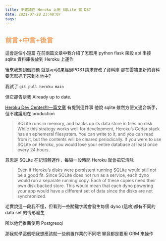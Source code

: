 ```yaml
---
title: 不建議在 Heroku 上用 SQLite 當 DB?
date: 2021-07-28 23:40:07
tags:
---
```


## <font color="#f4a261">前言+中言+後言</font>

這會是個小短篇
在前兩篇文章中我介紹了怎麼用 python flask 架設 api 
串接 sqlite 資料庫後放到 Heroku 上運作

後來我想到個問題
就是api如果經過POST請求修改了資料庫
那在雲端更新的資料要怎麼抓下來到本地中?

我試了 `git pull heroku main`

但它卻告訴我 Already up to date.

[Heroku Dev Center的一篇文章](https://devcenter.heroku.com/articles/sqlite3) 有提到這件事
他說 sqlite 雖然方便又適合新手，但不建議用在 production

> SQLite runs in memory, and backs up its data store in files on disk. While this strategy works well for development, Heroku’s Cedar stack has an ephemeral filesystem. You can write to it, and you can read from it, but the contents will be cleared periodically. If you were to use SQLite on Heroku, you would lose your entire database at least once every 24 hours.

意思是 SQLite 在記憶體運作，每隔一段時間 Heroku 就會把它清除

> Even if Heroku’s disks were persistent running SQLite would still not be a good fit. Since SQLite does not run as a service, each dyno would run a separate running copy. Each of these copies need their own disk backed store. This would mean that each dyno powering your app would have a different set of data since the disks are not synchronized.

老實說這一段我不懂，但看到一些關鍵字說會發生每個 dyno (這啥)都有不同的 data set 的情形發生

所以他們推薦使用 Postgresql

那我就學這個吧我想應該就一些前置作業的不同吧
畢竟都是要用 ORM 來操作